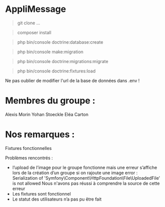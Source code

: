 # AppliMessage

> git clone ...

> composer install

> php bin/console doctrine:database:create

> php bin/console make:migration

> php bin/console doctrine:migrations:migrate

> php bin/console doctrine:fixtures:load

Ne pas oublier de modifier l'url de la base de données dans .env !

# Membres du groupe :

Alexis Morin
Yohan Stoeckle
Eléa Carton

# Nos remarques : 

Fixtures fonctionnelles

Problèmes rencontrés :

- l’upload de l’image pour le groupe fonctionne mais une erreur s’affiche lors de la création d’un groupe si on rajoute une image
error : Serialization of 'Symfony\Component\HttpFoundation\File\UploadedFile' is not allowed
Nous n'avons pas réussi à comprendre la source de cette erreur 
- Les fixtures sont fonctionnel
- Le statut des utilisateurs n’a pas pu être fait
